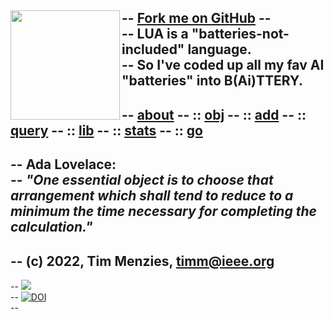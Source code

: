 -- <span id="forkongithub"><a href="https://github.com/timm/shortr#shortrlua--less-but-better-xai-eyes">Fork me on GitHub</a></span>
-- <img align=left width=175   src="ada.png"><br>
-- LUA is a "batteries-not-included" language.   
-- So I've coded up all my fav AI "batteries" into B(Ai)TTERY.
--   
-- [about](about.html)
-- :: [obj](obj.html)
-- :: [add](add.html)
-- :: [query](query.html)
-- :: [lib](lib.html)
-- :: [stats](stats.html)
-- :: [go](go.html)     
-- 
--  **Ada Lovelace:**    
-- _"One essential object is to choose that arrangement which shall tend to reduce to a minimum the time necessary for completing the calculation."_ 
-- 
-- (c) 2022, Tim Menzies, <timm@ieee.org>
--
-- <a href="https://opensource.org/licenses/BSD-2-Clause"><img  src="https://img.shields.io/badge/License-BSD%202--Clause-orange.svg"></a>   
-- <a href="https://zenodo.org/badge/latestdoi/206205826"> <img  src="https://zenodo.org/badge/206205826.svg" alt="DOI"></a> <br>
-- <br clear=all>
